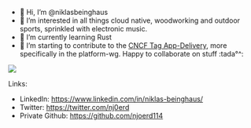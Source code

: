 - 👋 Hi, I’m @niklasbeinghaus
- 👀 I’m interested in all things cloud native, woodworking and outdoor sports, sprinkled with electronic music.
- 🌱 I’m currently learning Rust
- 💞️ I’m starting to contribute to the [CNCF Tag App-Delivery](https://github.com/cncf/tag-app-delivery), more specifically in the platform-wg. Happy to collaborate on stuff :tada°^:
<!--- 📫 How to reach me: niklas.beinghaus@sz.de [[GPG Public Key]](niklas.beinghaus@sz.de.asc) --->

<picture>
  <source
    srcset="https://github-readme-stats.vercel.app/api?username=niklasbeinghaus&show_icons=true&theme=dark"
    media="(prefers-color-scheme: dark)"
  />
  <source
    srcset="https://github-readme-stats.vercel.app/api?username=niklasbeinghaus&show_icons=true"
    media="(prefers-color-scheme: light), (prefers-color-scheme: no-preference)"
  />
  <img src="https://github-readme-stats.vercel.app/api?username=niklasbeinghaus&show_icons=true" />
</picture>


Links:
- LinkedIn: https://www.linkedin.com/in/niklas-beinghaus/
- Twitter: https://twitter.com/nj0erd
- Private Github: https://github.com/njoerd114
<!---
niklasbeinghaus/niklasbeinghaus is a ✨ special ✨ repository because its `README.md` (this file) appears on your GitHub profile.
You can click the Preview link to take a look at your changes.
--->
